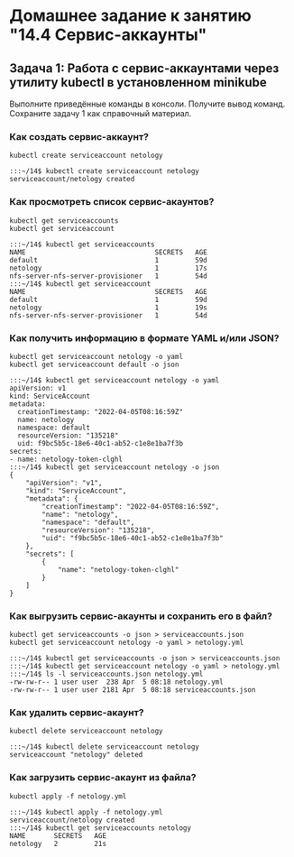 # Домашнее задание к занятию "14.4 Сервис-аккаунты"

## Задача 1: Работа с сервис-аккаунтами через утилиту kubectl в установленном minikube

Выполните приведённые команды в консоли. Получите вывод команд. Сохраните
задачу 1 как справочный материал.

### Как создать сервис-аккаунт?

```
kubectl create serviceaccount netology
```
```
:::~/14$ kubectl create serviceaccount netology
serviceaccount/netology created
```
### Как просмотреть список сервис-акаунтов?

```
kubectl get serviceaccounts
kubectl get serviceaccount
```
```
:::~/14$ kubectl get serviceaccounts
NAME                                SECRETS   AGE
default                             1         59d
netology                            1         17s
nfs-server-nfs-server-provisioner   1         54d
:::~/14$ kubectl get serviceaccount
NAME                                SECRETS   AGE
default                             1         59d
netology                            1         19s
nfs-server-nfs-server-provisioner   1         54d
```
### Как получить информацию в формате YAML и/или JSON?

```
kubectl get serviceaccount netology -o yaml
kubectl get serviceaccount default -o json
```
```
:::~/14$ kubectl get serviceaccount netology -o yaml
apiVersion: v1
kind: ServiceAccount
metadata:
  creationTimestamp: "2022-04-05T08:16:59Z"
  name: netology
  namespace: default
  resourceVersion: "135218"
  uid: f9bc5b5c-18e6-40c1-ab52-c1e8e1ba7f3b
secrets:
- name: netology-token-clghl
:::~/14$ kubectl get serviceaccount netology -o json
{
    "apiVersion": "v1",
    "kind": "ServiceAccount",
    "metadata": {
        "creationTimestamp": "2022-04-05T08:16:59Z",
        "name": "netology",
        "namespace": "default",
        "resourceVersion": "135218",
        "uid": "f9bc5b5c-18e6-40c1-ab52-c1e8e1ba7f3b"
    },
    "secrets": [
        {
            "name": "netology-token-clghl"
        }
    ]
}
```
### Как выгрузить сервис-акаунты и сохранить его в файл?

```
kubectl get serviceaccounts -o json > serviceaccounts.json
kubectl get serviceaccount netology -o yaml > netology.yml
```
```
:::~/14$ kubectl get serviceaccounts -o json > serviceaccounts.json
:::~/14$ kubectl get serviceaccount netology -o yaml > netology.yml
:::~/14$ ls -l serviceaccounts.json netology.yml 
-rw-rw-r-- 1 user user  238 Apr  5 08:18 netology.yml
-rw-rw-r-- 1 user user 2181 Apr  5 08:18 serviceaccounts.json
```
### Как удалить сервис-акаунт?

```
kubectl delete serviceaccount netology
```
```
:::~/14$ kubectl delete serviceaccount netology
serviceaccount "netology" deleted
```
### Как загрузить сервис-акаунт из файла?

```
kubectl apply -f netology.yml
```
```
:::~/14$ kubectl apply -f netology.yml
serviceaccount/netology created
:::~/14$ kubectl get serviceaccounts netology 
NAME       SECRETS   AGE
netology   2         21s
```
